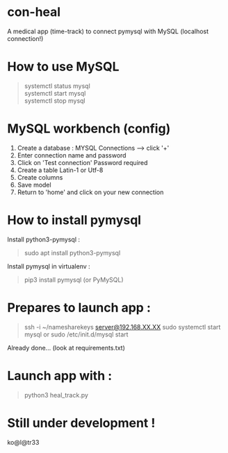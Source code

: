 # con-heal
A medical app (time-track) to connect pymysql with MySQL (localhost connection!)

# How to use MySQL

> systemctl status mysql \
> systemctl start mysql \
> systemctl stop mysql

# MySQL workbench (config)

1) Create a database :
MYSQL Connections --> click '+'
2) Enter connection name and password
3) Click on 'Test connection'
Password required
4) Create a table
Latin-1 or Utf-8
5) Create columns
6) Save model
7) Return to 'home' and click on your new connection

# How to install pymysql

Install python3-pymysql :
> sudo apt install python3-pymysql

Install pymysql in virtualenv :
> pip3 install pymysql (or PyMySQL)

# Prepares to launch app :
> ssh -i ~/namesharekeys server@192.168.XX.XX
> sudo systemctl start mysql
or
> sudo /etc/init.d/mysql start

Already done... (look at requirements.txt)

# Launch app with :
> python3 heal_track.py

# Still under development !

ko@l@tr33

